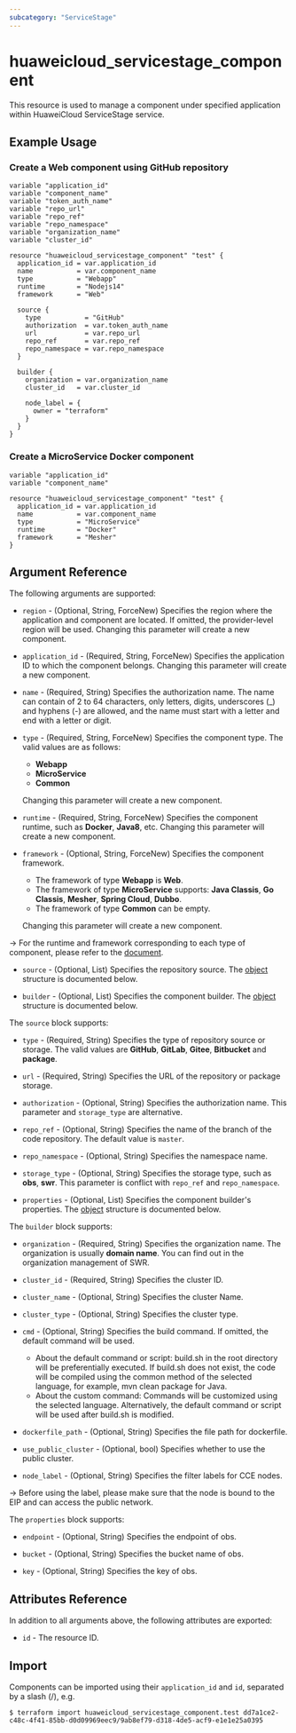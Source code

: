 ```yaml
---
subcategory: "ServiceStage"
---
```


# huaweicloud_servicestage_component

This resource is used to manage a component under specified application within HuaweiCloud ServiceStage service.

## Example Usage

### Create a Web component using GitHub repository

```hcl
variable "application_id"
variable "component_name"
variable "token_auth_name"
variable "repo_url"
variable "repo_ref"
variable "repo_namespace"
variable "organization_name"
variable "cluster_id"

resource "huaweicloud_servicestage_component" "test" {
  application_id = var.application_id
  name           = var.component_name
  type           = "Webapp"
  runtime        = "Nodejs14"
  framework      = "Web"

  source {
    type           = "GitHub"
    authorization  = var.token_auth_name
    url            = var.repo_url
    repo_ref       = var.repo_ref
    repo_namespace = var.repo_namespace
  }

  builder {
    organization = var.organization_name
    cluster_id   = var.cluster_id

    node_label = {
      owner = "terraform"
    }
  }
}
```

### Create a MicroService Docker component

```hcl
variable "application_id"
variable "component_name"

resource "huaweicloud_servicestage_component" "test" {
  application_id = var.application_id
  name           = var.component_name
  type           = "MicroService"
  runtime        = "Docker"
  framework      = "Mesher"
}
```

## Argument Reference

The following arguments are supported:

* `region` - (Optional, String, ForceNew) Specifies the region where the application and component are located.
  If omitted, the provider-level region will be used. Changing this parameter will create a new component.

* `application_id` - (Required, String, ForceNew) Specifies the application ID to which the component belongs.
  Changing this parameter will create a new component.

* `name` - (Required, String) Specifies the authorization name.
  The name can contain of 2 to 64 characters, only letters, digits, underscores (_) and hyphens (-) are allowed, and the
  name must start with a letter and end with a letter or digit.

* `type` - (Required, String, ForceNew) Specifies the component type. The valid values are as follows:
  + **Webapp**
  + **MicroService**
  + **Common**

  Changing this parameter will create a new component.

* `runtime` - (Required, String, ForceNew) Specifies the component runtime, such as **Docker**, **Java8**, etc.
  Changing this parameter will create a new component.

* `framework` - (Optional, String, ForceNew) Specifies the component framework.
  + The framework of type **Webapp** is **Web**.
  + The framework of type **MicroService** supports: **Java Classis**, **Go Classis**, **Mesher**, **Spring Cloud**,
  **Dubbo**.
  + The framework of type **Common** can be empty.

  Changing this parameter will create a new component.

-> For the runtime and framework corresponding to each type of component, please refer to the [document](https://support.huaweicloud.com/intl/en-us/usermanual-servicestage/servicestage_user_0411.html).

* `source` - (Optional, List) Specifies the repository source.
  The [object](#servicestage_component_source) structure is documented below.

* `builder` - (Optional, List) Specifies the component builder.
  The [object](#servicestage_component_builder) structure is documented below.

<a name="servicestage_component_source"></a>
The `source` block supports:

* `type` - (Required, String) Specifies the type of repository source or storage.
  The valid values are **GitHub**, **GitLab**, **Gitee**, **Bitbucket** and **package**.

* `url` - (Required, String) Specifies the URL of the repository or package storage.

* `authorization` - (Optional, String) Specifies the authorization name.
  This parameter and `storage_type` are alternative.

* `repo_ref` - (Optional, String) Specifies the name of the branch of the code repository.
  The default value is `master`.

* `repo_namespace` - (Optional, String) Specifies the namespace name.

* `storage_type` - (Optional, String) Specifies the storage type, such as **obs**, **swr**.
  This parameter is conflict with `repo_ref` and `repo_namespace`.

* `properties` - (Optional, List) Specifies the component builder's properties.
  The [object](#servicestage_component_properties) structure is documented below.

<a name="servicestage_component_builder"></a>
The `builder` block supports:

* `organization` - (Required, String) Specifies the organization name.
  The organization is usually **domain name**. You can find out in the organization management of SWR.

* `cluster_id` - (Required, String) Specifies the cluster ID.

* `cluster_name` - (Optional, String) Specifies the cluster Name.

* `cluster_type` - (Optional, String) Specifies the cluster type.

* `cmd` - (Optional, String) Specifies the build command. If omitted, the default command will be used.
  + About the  default command or script: build.sh in the root directory will be preferentially executed.
    If build.sh does not exist, the code will be compiled using the common method of the selected language,
    for example, mvn clean package for Java.
  + About the custom command: Commands will be customized using the selected language.
    Alternatively, the default command or script will be used after build.sh is modified.

* `dockerfile_path` - (Optional, String) Specifies the file path for dockerfile.

* `use_public_cluster` - (Optional, bool) Specifies whether to use the public cluster.

* `node_label` - (Optional, String) Specifies the filter labels for CCE nodes.

-> Before using the label, please make sure that the node is bound to the EIP and can access the public network.

<a name="servicestage_component_properties"></a>
The `properties` block supports:

* `endpoint` - (Optional, String) Specifies the endpoint of obs.

* `bucket` - (Optional, String) Specifies the bucket name of obs.

* `key` - (Optional, String) Specifies the key of obs.

## Attributes Reference

In addition to all arguments above, the following attributes are exported:

* `id` - The resource ID.

## Import

Components can be imported using their `application_id` and `id`, separated by a slash (/), e.g.

```
$ terraform import huaweicloud_servicestage_component.test dd7a1ce2-c48c-4f41-85bb-d0d09969eec9/9ab8ef79-d318-4de5-acf9-e1e1e25a0395
```
